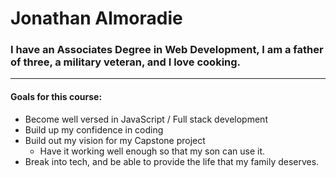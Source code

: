 # Jonathan Almoradie

### I have an Associates Degree in Web Development, I am a father of three, a military veteran, and I love cooking.
---
#### Goals for this course:
- Become well versed in JavaScript / Full stack development
- Build up my confidence in coding
- Build out my vision for my Capstone project
    - Have it working well enough so that my son can use it.
- Break into tech, and be able to provide the life that my family deserves.
